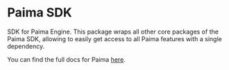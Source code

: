 # Paima SDK

SDK for Paima Engine. This package wraps all other core packages of the Paima SDK, allowing to easily get access to all Paima features with a single dependency.

You can find the full docs for Paima [here](https://docs.paimastudios.com/).
